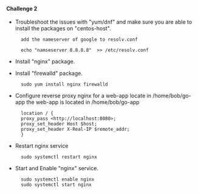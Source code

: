 #### Challenge 2

- Troubleshoot the issues with "yum/dnf" and make sure you are able to install the packages on "centos-host".

        add the nameserver of google to resolv.conf
        
        echo "namseserver 8.8.8.8"  >> /etc/resolv.conf


- Install "nginx" package.
- Install "firewalld" package.

        sudo yum install nginx firewalld

- Configure reverse proxy nginx for a web-app locate in /home/bob/go-app
the web-app is located in /home/bob/go-app


        location / {
        proxy_pass <http://localhost:8080>;
        proxy_set_header Host $host;
        proxy_set_header X-Real-IP $remote_addr;
        }

- Restart nginx service

        sudo systemctl restart nginx

- Start and Enable "nginx" service.

        sudo systemctl enable nginx
        sudo systemctl start nginx



